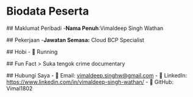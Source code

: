 # Biodata Peserta

\## Maklumat Peribadi
\-**Nama Penuh**:Vimaldeep Singh Wathan

\## Pekerjaan
\-**Jawatan Semasa:** Cloud BCP Specialist

\## Hobi
\- 🎯 Running

\## Fun Fact
\> Suka tengok crime documentary 

\## Hubungi Saya
\- 📧 Email: vimaldeep.singhw@gmail.com
\- 🔗 LinkedIn: https://www.linkedin.com/in/vimaldeep-singh-wathan/
\- 🐙 GitHub: Vimal1802
